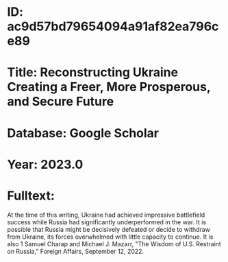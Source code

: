 # ID: ac9d57bd79654094a91af82ea796ce89
# Title: Reconstructing Ukraine Creating a Freer, More Prosperous, and Secure Future
# Database: Google Scholar
# Year: 2023.0
# Fulltext:
At the time of this writing, Ukraine had achieved impressive battlefield success while Russia had significantly underperformed in the war.
It is possible that Russia might be decisively defeated or decide to withdraw from Ukraine, its forces overwhelmed with little capacity to continue.
It is also 1 Samuel Charap and Michael J. Mazarr, "The Wisdom of U.S. Restraint on Russia," Foreign Affairs, September 12, 2022.